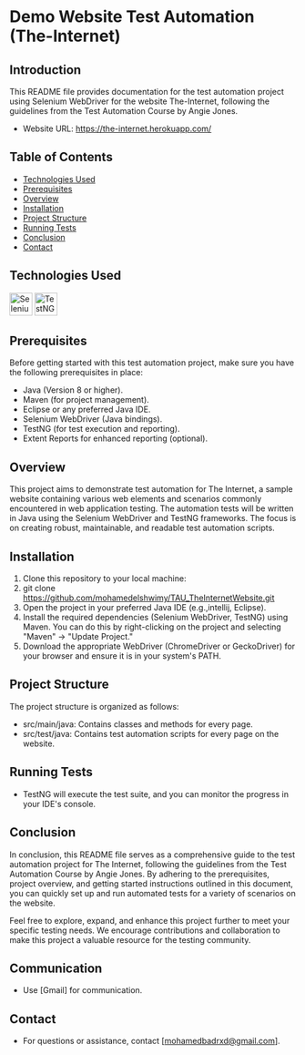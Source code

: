 # Demo Website Test Automation (The-Internet) 

## Introduction
This README file provides documentation for the test automation project using Selenium WebDriver for the website The-Internet, following the guidelines from the Test Automation Course by Angie Jones.
- Website URL: https://the-internet.herokuapp.com/

 ## Table of Contents
- [Technologies Used](#Technologies-Used)
- [Prerequisites](#Prerequisites)
- [Overview](#Overview)
- [Installation](Installation)
- [Project Structure](#Project-Structure)
- [Running Tests](#Running-Tests)
- [Conclusion](#Conclusion)
- [Contact](#Contact)

##  Technologies Used
<a href="https://selenium.dev"><img src="https://selenium.dev/images/selenium_logo_square_green.png" width="40" height="40" alt="Selenium"/></a>
<a href="https://testng.org/"><img src="https://github.com/Mochxd/TAU_InternetDemoWebsite/assets/122634626/86a31183-1950-4cf4-bbbe-c1c1d6dc2567" width="40" height="40" alt="TestNG"/></a>
## Prerequisites

Before getting started with this test automation project, make sure you have the following prerequisites in place:

- Java (Version 8 or higher).
- Maven (for project management).
- Eclipse or any preferred Java IDE.
- Selenium WebDriver (Java bindings).
- TestNG (for test execution and reporting).
- Extent Reports for enhanced reporting (optional).
## Overview

This project aims to demonstrate test automation for The Internet, a sample website containing various web elements and scenarios commonly encountered in web application testing. The automation tests will be written in Java using the Selenium WebDriver and TestNG frameworks. The focus is on creating robust, maintainable, and readable test automation scripts.
## Installation
1. Clone this repository to your local machine:
2. git clone https://github.com/mohamedelshwimy/TAU_TheInternetWebsite.git
3. Open the project in your preferred Java IDE (e.g.,intellij, Eclipse).
4. Install the required dependencies (Selenium WebDriver, TestNG) using Maven. You can do this by right-clicking on the project and selecting "Maven" -> "Update Project."
5. Download the appropriate WebDriver (ChromeDriver or GeckoDriver) for your browser and ensure it is in your system's PATH.
## Project Structure
The project structure is organized as follows:
- src/main/java: Contains classes and methods for every page.
- src/test/java: Contains test automation scripts for every page on the website.

## Running Tests
- TestNG will execute the test suite, and you can monitor the progress in your IDE's console.


## Conclusion
In conclusion, this README file serves as a comprehensive guide to the test automation project for The Internet, following the guidelines from the Test Automation Course by Angie Jones. By adhering to the prerequisites, project overview, and getting started instructions outlined in this document, you can quickly set up and run automated tests for a variety of scenarios on the website.

Feel free to explore, expand, and enhance this project further to meet your specific testing needs. We encourage contributions and collaboration to make this project a valuable resource for the testing community.

## Communication
- Use [Gmail] for communication.
  
## Contact
- For questions or assistance, contact [mohamedbadrxd@gmail.com].
